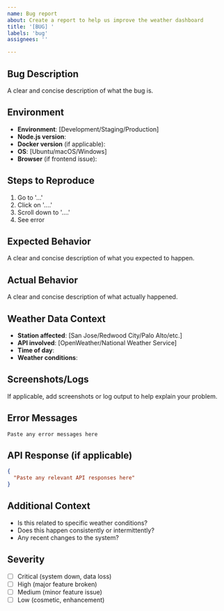 ```yaml
---
name: Bug report
about: Create a report to help us improve the weather dashboard
title: '[BUG] '
labels: 'bug'
assignees: ''

---
```


## Bug Description
A clear and concise description of what the bug is.

## Environment
- **Environment**: [Development/Staging/Production]
- **Node.js version**: 
- **Docker version** (if applicable):
- **OS**: [Ubuntu/macOS/Windows]
- **Browser** (if frontend issue):

## Steps to Reproduce
1. Go to '...'
2. Click on '....'
3. Scroll down to '....'
4. See error

## Expected Behavior
A clear and concise description of what you expected to happen.

## Actual Behavior
A clear and concise description of what actually happened.

## Weather Data Context
- **Station affected**: [San Jose/Redwood City/Palo Alto/etc.]
- **API involved**: [OpenWeather/National Weather Service]
- **Time of day**: 
- **Weather conditions**: 

## Screenshots/Logs
If applicable, add screenshots or log output to help explain your problem.

## Error Messages
```
Paste any error messages here
```

## API Response (if applicable)
```json
{
  "Paste any relevant API responses here"
}
```

## Additional Context
- Is this related to specific weather conditions?
- Does this happen consistently or intermittently?
- Any recent changes to the system?

## Severity
- [ ] Critical (system down, data loss)
- [ ] High (major feature broken)
- [ ] Medium (minor feature issue)
- [ ] Low (cosmetic, enhancement)